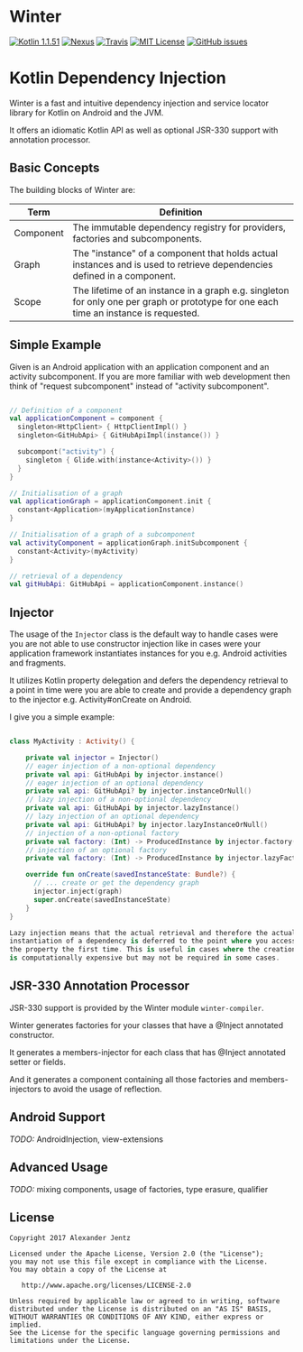 # Winter

[![Kotlin 1.1.51](https://img.shields.io/badge/Kotlin-1.1-blue.svg)](http://kotlinlang.org)
[![Nexus](https://img.shields.io/nexus/s/https/oss.sonatype.org/io.jentz/winter.svg)](https://oss.sonatype.org/content/repositories/snapshots/io/jentz/)
[![Travis](https://img.shields.io/travis/beyama/winter.svg)](https://travis-ci.org/beyama/winter/builds)
[![MIT License](https://img.shields.io/github/license/beyama/winter.svg)](https://github.com/beyama/winter/blob/master/LICENSE)
[![GitHub issues](https://img.shields.io/github/issues/beyama/winter.svg)](https://github.com/beyama/winter/issues)

Kotlin Dependency Injection
===========================

Winter is a fast and intuitive dependency injection and service locator
library for Kotlin on Android and the JVM.

It offers an idiomatic Kotlin API as well as optional JSR-330 support
with annotation processor.

Basic Concepts
--------------

The building blocks of Winter are:

| Term      | Definition                                                                                                                             |
|-----------|----------------------------------------------------------------------------------------------------------------------------------------|
| Component | The immutable dependency registry for providers, factories and subcomponents.                                                          |
| Graph     | The "instance" of a component that holds actual instances and is used to retrieve dependencies defined in a component.                 |
| Scope     | The lifetime of an instance in a graph e.g. singleton for only one per graph or prototype for one each time an instance is requested.  |

Simple Example
--------------

Given is an Android application with an application component and an
activity subcomponent. If you are more familiar with web development
then think of "request subcomponent" instead of "activity subcomponent".

```kotlin

// Definition of a component
val applicationComponent = component {
  singleton<HttpClient> { HttpClientImpl() }
  singleton<GitHubApi> { GitHubApiImpl(instance()) }

  subcompont("activity") {
    singleton { Glide.with(instance<Activity>()) }
  }
}

// Initialisation of a graph
val applicationGraph = applicationComponent.init {
  constant<Application>(myApplicationInstance)
}

// Initialisation of a graph of a subcomponent
val activityComponent = applicationGraph.initSubcomponent {
  constant<Activity>(myActivity)
}

// retrieval of a dependency
val gitHubApi: GitHubApi = applicationComponent.instance()

```

Injector
--------

The usage of the `Injector` class is the default way to handle
cases were you are not able to use constructor injection like in cases
were your application framework instantiates instances for you e.g.
Android activities and fragments.

It utilizes Kotlin property delegation and defers the dependency
retrieval to a point in time were you are able to create and provide a
dependency graph to the injector e.g. Activity#onCreate on Android.

I give you a simple example:

```kotlin

class MyActivity : Activity() {

    private val injector = Injector()
    // eager injection of a non-optional dependency
    private val api: GitHubApi by injector.instance()
    // eager injection of an optional dependency
    private val api: GitHubApi? by injector.instanceOrNull()
    // lazy injection of a non-optional dependency
    private val api: GitHubApi by injector.lazyInstance()
    // lazy injection of an optional dependency
    private val api: GitHubApi? by injector.lazyInstanceOrNull()
    // injection of a non-optional factory
    private val factory: (Int) -> ProducedInstance by injector.factory()
    // injection of an optional factory
    private val factory: (Int) -> ProducedInstance by injector.lazyFactory()

    override fun onCreate(savedInstanceState: Bundle?) {
      // ... create or get the dependency graph
      injector.inject(graph)
      super.onCreate(savedInstanceState)
    }
}

Lazy injection means that the actual retrieval and therefore the actual
instantiation of a dependency is deferred to the point where you access
the property the first time. This is useful in cases where the creation
is computationally expensive but may not be required in some cases.

```

JSR-330 Annotation Processor
----------------------------

JSR-330 support is provided by the Winter module `winter-compiler`.

Winter generates factories for your classes that have a @Inject
annotated constructor.

It generates a members-injector for each class that has @Inject annotated
setter or fields.

And it generates a component containing all those factories and
members-injectors to avoid the usage of reflection.

Android Support
---------------

*TODO:* AndroidInjection, view-extensions

Advanced Usage
--------------

*TODO:* mixing components, usage of factories, type erasure, qualifier

License
-------

    Copyright 2017 Alexander Jentz

    Licensed under the Apache License, Version 2.0 (the "License");
    you may not use this file except in compliance with the License.
    You may obtain a copy of the License at

       http://www.apache.org/licenses/LICENSE-2.0

    Unless required by applicable law or agreed to in writing, software
    distributed under the License is distributed on an "AS IS" BASIS,
    WITHOUT WARRANTIES OR CONDITIONS OF ANY KIND, either express or implied.
    See the License for the specific language governing permissions and
    limitations under the License.

